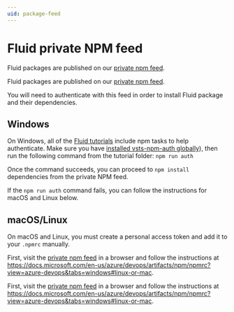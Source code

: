 ```yaml
---
uid: package-feed
---
```


# Fluid private NPM feed

<vue-markdown v-if="$themeConfig.fluidVarGroup === 'internal'">

Fluid packages are published on our [private npm
feed](https://dev.azure.com/FluidDeveloperProgram/Developer%20Preview/_packaging?_a=feed&feed=packages).

</vue-markdown>
<vue-markdown v-else>

Fluid packages are published on our [private npm
feed](https://dev.azure.com/FluidDeveloperProgram/Developer%20Preview/_packaging?_a=feed&feed=packages).

</vue-markdown>

You will need to authenticate with this feed in order to install Fluid package and their dependencies.

## Windows

On Windows, all of the [Fluid tutorials](../examples/README.md) include npm tasks to help authenticate. Make sure you
have [installed vsts-npm-auth globally](./README.md#install-vsts-npm-auth-windows-only)), then run the following command
from the tutorial folder: `npm run auth`

Once the command succeeds, you can proceed to `npm install` dependencies from the private NPM feed.

If the `npm run auth` command fails, you can follow the instructions for macOS and Linux below.

## macOS/Linux

On macOS and Linux, you must create a personal access token and add it to your `.npmrc` manually.

<vue-markdown v-if="$themeConfig.fluidVarGroup === 'internal'">

First, visit the [private npm feed](https://offnet.visualstudio.com/officenet/_packaging?_a=feed&feed=fluid) in a
browser and follow the instructions at
<https://docs.microsoft.com/en-us/azure/devops/artifacts/npm/npmrc?view=azure-devops&tabs=windows#linux-or-mac>.

</vue-markdown>
<vue-markdown v-else>

First, visit the [private npm
feed](https://dev.azure.com/FluidDeveloperProgram/Developer%20Preview/_packaging?_a=feed&feed=packages) in a browser and
follow the instructions at
<https://docs.microsoft.com/en-us/azure/devops/artifacts/npm/npmrc?view=azure-devops&tabs=windows#linux-or-mac>.

</vue-markdown>
